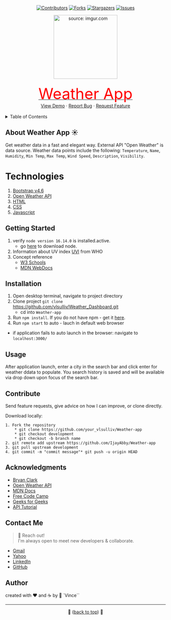 <meta charset="utf-8"/>

<div id="top"></div>


<div align="center">

[![Contributors][contributors-shield]][contributors-url]
[![Forks][forks-shield]][forks-url]
[![Stargazers][stars-shield]][stars-url]
[![Issues][issues-shield]][issues-url]
<!-- [![MIT-License][license-shield]][license-url] -->

<a href="https://imgur.com/znj5YQp">
	<img src="https://i.imgur.com/znj5YQp.jpg" title="source: imgur.com" width="200"/><br><br>
 <font color="red" size="50">Weather App</font>
</a>
<br/>
    <a href="https://github.com/github_username/repo_name">View Demo</a>
    ·
    <a href="https://github.com/github_username/repo_name/issues">Report Bug</a>
    ·
    <a href="https://github.com/github_username/repo_name/issues">Request Feature</a>
</div>



<!-- Local Weather Radar - daily & weekly weather forecast -->

<br/>
<details>
  <summary>Table of Contents</summary>
  <ol>
    <li>
      <a href="#about">About The Project</a>
      <ul>
        <li><a href="#built-with">Built With</a></li>
      </ul>
    </li>
    <li>
      <a href="#getting-started">Getting Started</a>
      <ul>
        <li><a href="#prerequisites">Prerequisites</a></li>
        <li><a href="#installation">Installation</a></li>
      </ul>
    </li>
    <li><a href="#usage">Usage</a></li>
    <li><a href="#roadmap">Roadmap</a></li>
    <li><a href="#contributing">Contributing</a></li>
    <li><a href="#license">License</a></li>
    <li><a href="#contact">Contact</a></li>
    <li><a href="#acknowledgments">Acknowledgments</a></li>
  </ol>
</details>


## About Weather App ☀️

Get weather data in a fast and elegant way. External API "Open Weather" is data source. Weather data points include the following: `Temperature`,  `Name`, `Humidity`, `Min Temp`, `Max Temp`, `Wind Speed`, `Description`, `Visibility`.


<!-- 
```hs
-- Point-free style
fib :: Integer -> Integer
fib = (fibs !!)
where fibs = 0 : scanl (+) 1 fibs

-- Explicit
fib :: Integer -> Integer
fib n = fibs !! n
where fibs = 0 : scanl (+) 1 fibs
``` -->

# Technologies
  
1. [Bootstrap v4.6](https://getbootstrap.com/)
2. [Open Weather API](https://openweathermap.org/api)
3. [HTML](https://html.spec.whatwg.org/)
4. [CSS](https://www.w3.org/Style/CSS/Overview.en.html)
5. [Javascript](https://standardjs.com/)

## Getting Started

1. verify  `node version 16.14.0` is installed.active.
   * go [here](https://nodejs.org/en/) to download node.
2. Information about UV index [UVI](https://www.who.int/news-room/questions-and-answers/item/radiation-the-ultraviolet-(uv)-index) from WHO
3. Concept reference
   * [W3 Schools](https://www.w3schools.com/)
   * [MDN WebDocs](https://developer.mozilla.org/en-US/)

## Installation

1. Open desktop terminal, navigate to project directory
2. Clone project `git clone` https://github.com/vlsulliv/Weather_Dashboard.git
   * cd into `Weather-app`
3. Run `npm install`. If you do not have npm - get it [here](https://nodejs.org/en/).
4. Run `npm start` to auto - lauch in default web browser

* if application fails to auto launch in the browser: navigate to `localhost:3000/`


## Usage

After application launch, enter a city in the search bar and click enter for weather ddata to populate. You search history is saved and will be available via drop down upon focus of the search bar.


## Contribute

Send feature requests, give advice on how I can improve, or clone directly.

Download locally:

```Steps
1. Fork the repository
	* git clone https://github.com/your_vlsulliv/Weather-app
	* git checkout development
	* git checkout -b branch name
2. git remote add upstream https://github.com/IjayAbby/Weather-app
3. git pull upstream development
4. git commit -m "commit message"* git push -u origin HEAD
```
  
## Acknowledgments

* [Bryan Clark](https://thenextweb.com/news/weather-apps-are-secretly-selling-your-location-data-to-the-highest-bidder)
* [Open Weather API](https://openweathermap.org/api)<br />
* [MDN Docs](https://developer.mozilla.org/en-US/)<br />
* [Free Code Camp](https://www.freecodecamp.org/)<br />
* [Geeks for Geeks ](https://www.geeksforgeeks.org/)<br />
* [API Tutorial](https://coding-boot-camp.github.io/full-stack/apis/how-to-use-api-keys)<br />


## Contact Me

> 🚀 Reach out!<br> I'm always open to meet new developers & collaborate. 

- [Gmail](vlsullivanhou@gmail.com)
- [Yahoo](vlsulliv@yahoo.com)<br>
- [LinkedIn](https://linkedin.com/vlsulliv/)<br>
- [GitHub](https://github.com/vlsulliv)<br>



## Author
created with ❤️ and ☕ by 👤 `Vince`` 
___
<p align="center">🦖 (<a href="#top">back to top</a>) 🐙</p> 

<!-- MARKDOWN LINKS & IMAGES -->
<!-- https://www.markdownguide.org/basic-syntax/#reference-style-links -->
[contributors-shield]: https://img.shields.io/github/contributors/github_vlsulliv/Weather_Dashboard.svg?style=for-the-badge
[contributors-url]: https://github.com/github_vlsulliv/Weather_Dashboard/graphs/contributors
[forks-shield]: https://img.shields.io/github/forks/github_vlsulliv/Weather_Dashboard.svg?style=for-the-badge
[forks-url]: https://github.com/github_vlsulliv/Weather_Dashboard/network/members
[stars-shield]: https://img.shields.io/github/stars/github_vlsulliv/Weather_Dashboard.svg?style=for-the-badge
[stars-url]: https://github.com/github_vlsulliv/Weather_Dashboard/stargazers
[issues-shield]: https://img.shields.io/github/issues/github_vlsulliv/Weather_Dashboard.svg?style=for-the-badge
[issues-url]: https://github.com/github_vlsulliv/Weather_Dashboard/issues
[license-shield]: https://img.shields.io/github/license/github_vlsulliv/Weather_Dashboard.svg?style=for-the-badge
<!-- [license-url]: https://github.com/github_vlsulliv/Weather_Dashboard/blob/master/LICENSE.txt
[linkedin-shield]: https://img.shields.io/badge/-LinkedIn-black.svg?style=for-the-badge
[license-url]: https://github.com/vlsullivan/Weather_Dashboard/blob/master/LICENSE.txt -->
[product-screenshot]: images/screenshot.png
